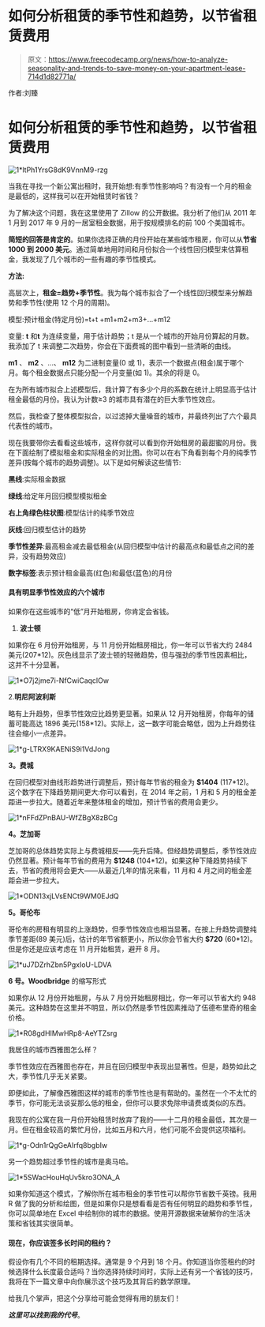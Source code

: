# 如何分析租赁的季节性和趋势，以节省租赁费用

> 原文：<https://www.freecodecamp.org/news/how-to-analyze-seasonality-and-trends-to-save-money-on-your-apartment-lease-714d1d82771a/>

作者:刘臻

# 如何分析租赁的季节性和趋势，以节省租赁费用

![1*ltPh1YrsG8dK9VnnM9-rzg](img/090f55ace76e9bf475983f5341493719.png)

当我在寻找一个新公寓出租时，我开始想:有季节性影响吗？有没有一个月的租金是最低的，这样我可以在开始租赁时省钱？

为了解决这个问题，我在这里使用了 Zillow 的公开数据。我分析了他们从 2011 年 1 月到 2017 年 9 月的一居室租金数据，用于按规模排名的前 100 个美国城市。

**简短的回答是肯定的**。如果你选择正确的月份开始在某些城市租房，你可以从**节省 1000 到 2000 美元**。通过简单地用时间和月份拟合一个线性回归模型来估算租金，我发现了几个城市的一些有趣的季节性模式。

**方法:**

高层次上，**租金=趋势+季节性**。我为每个城市拟合了一个线性回归模型来分解趋势和季节性(使用 12 个月的周期)。

模型:预计租金(特定月份)=t+t +m1+m2+m3+…+m12

变量: **t** 和**t** 为连续变量，用于估计趋势；t 是从一个城市的开始月份算起的月数。我添加了 t 来调整二次趋势，你会在下面费城的图中看到一些清晰的曲线。

**m1** 、 **m2** 、…、 **m12** 为二进制变量(0 或 1)，表示一个数据点(租金)属于哪个月。每个租金数据点只能分配一个月变量(如 1)。其余的将是 0。

在为所有城市拟合上述模型后，我计算了有多少个月的系数在统计上明显高于估计租金最低的月份。我认为计数≥3 的城市具有潜在的巨大季节性效应。

然后，我检查了整体模型拟合，以过滤掉大量噪音的城市，并最终列出了六个最具代表性的城市。

现在我要带你去看看这些城市，这样你就可以看到你开始租房的最甜蜜的月份。我在下面绘制了模拟租金和实际租金的对比图。你可以在右下角看到每个月的纯季节差异(按每个城市的趋势调整)。以下是如何解读这些情节:

**黑线**:实际租金数据

**绿线**:给定年月回归模型模拟租金

**右上角绿色柱状图**:模型估计的纯季节效应

**灰线**:回归模型估计的趋势

**季节性差异**:最高租金减去最低租金(从回归模型中估计的最高点和最低点之间的差异，没有趋势效应)

**数字标签**:表示预计租金最高(红色)和最低(蓝色)的月份

#### 具有明显季节性效应的六个城市

如果你在这些城市的“低”月开始租房，你肯定会省钱。

1.  **波士顿**

如果你在 6 月份开始租房，与 11 月份开始租房相比，你一年可以节省大约 2484 美元(207*12)。灰色线显示了波士顿的轻微趋势，但与强劲的季节性因素相比，这并不十分显著。

![1*O7j2jme7i-NfCwiCaqclOw](img/d6e1a5ea0ed7986a8ac12a082b6c220f.png)

2.**明尼阿波利斯**

略有上升趋势，但季节性效应比趋势更显著。如果从 12 月开始租房，你每年的储蓄可能高达 1896 美元(158*12)。实际上，这一数字可能会略低，因为上升趋势往往会缩小一点差异。

![1*g-LTRX9KAENiS9i1VdJong](img/1acf7fd333fb57e67f0d81d3e4fe0ece.png)

**3。费城**

在回归模型对曲线形趋势进行调整后，预计每年节省的租金为 **$1404** (117*12)。这个数字在下降趋势期间更大:你可以看到，在 2014 年之前，1 月和 5 月的租金差距进一步拉大。随着近年来整体租金的增加，预计节省的费用会更少。

![1*nFFdZPnBAU-WfZBgX8zBCg](img/cdc70adf665eeec064570b38ad0d0598.png)

**4。芝加哥**

芝加哥的总体趋势实际上与费城相反——先升后降。但经趋势调整后，季节性效应仍然显著。预计每年节省的费用为 **$1248** (104*12)。如果这种下降趋势持续下去，节省的费用将会更大——从最近几年的情况来看，11 月和 4 月之间的租金差距会进一步拉大。

![1*ODN13xjLVsENCt9WM0EJdQ](img/ed720699f5ac6c92f94791158d4a9e50.png)

**5。哥伦布**

哥伦布的房租有明显的上涨趋势，但季节性效应也相当显著。在按上升趋势调整纯季节差距(89 美元)后，估计的年节省额更小，所以你会节省大约 **$720** (60*12)。但是你还是应该考虑在 11 月开始租赁，避开 8 月。

![1*uJ7DZrhZbn5PgxIoU-LDVA](img/90d1a183e318fd6114381a483accff0e.png)

**6 号。Woodbridge** 的缩写形式

如果你从 12 月份开始租房，与从 7 月份开始租房相比，你一年可以节省大约 948 美元。这种趋势在这里并不明显，所以仍然是季节性因素推动了伍德布里奇的租金价格。

![1*R08gdHIMwHRp8-AeYTZsrg](img/2e7b89cbc91ca4000a3372dd783ebef7.png)

我居住的城市西雅图怎么样？

季节性效应在西雅图也存在，并且在回归模型中表现出显著性。但是，趋势如此之大，季节性几乎无关紧要。

即便如此，了解像西雅图这样的城市的季节性也是有帮助的。虽然在一个不太忙的季节，你可能无法谈妥那么低的租金，但你可以要求免除申请费或类似的东西。

我现在的公寓在我一月份开始租赁时放弃了我的——十二月的租金最低，其次是一月。但在租金较高的繁忙月份，比如五月和六月，他们可能不会提供这项福利。

![1*g-Odn1rQgGeAIrfq8bgbIw](img/5294fe46b0b11ff7ea54e56e30cf6302.png)

另一个趋势超过季节性的城市是奥马哈。

![1*5SWacHouHqUv5kro3ONA_A](img/c789c8a1d7e5e42308109f3081674781.png)

如果你知道这个模式，了解你所在城市租金的季节性可以帮你节省数千英镑。我用 R 做了我的分析和绘图，但是如果你只是想看看是否有任何明显的趋势和季节性，你可以简单地在 Excel 中绘制你的城市的数据。使用开源数据来破解你的生活决策和省钱其实很简单。

#### 现在，你应该签多长时间的租约？

假设你有几个不同的租期选择。通常是 9 个月到 18 个月。你知道当你签租约的时候选择什么长度最合适吗？当你选择持续时间时，实际上还有另一个省钱的技巧，我将在下一篇文章中向你展示这个技巧及其背后的数学原理。

给我几个掌声，把这个分享给可能会觉得有用的朋友们！

***这里可以找到我的代号***。